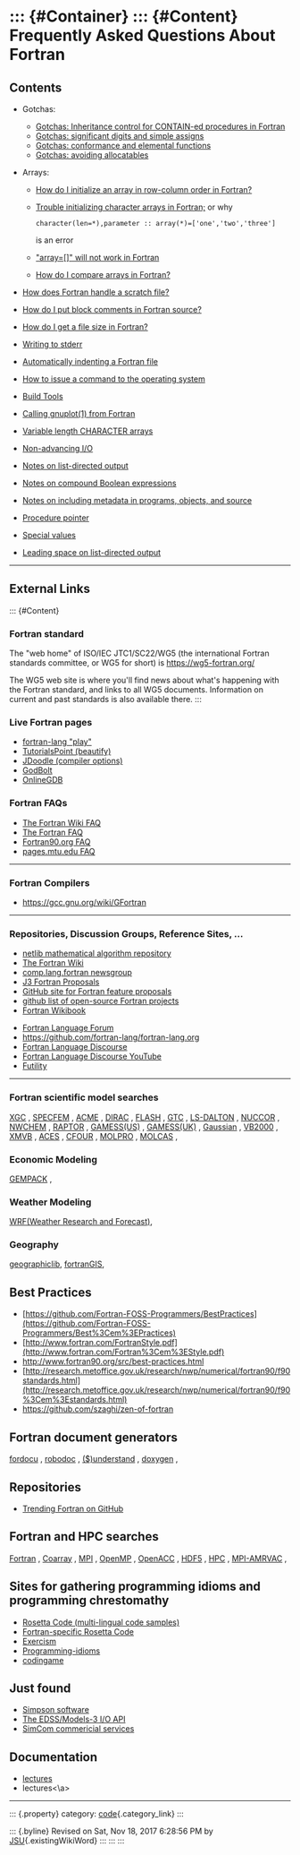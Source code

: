 ::: {#Container}
::: {#Content}
Frequently Asked Questions About Fortran
========================================

Contents
--------

-   Gotchas:
    -   [Gotchas: Inheritance control for CONTAIN-ed procedures in
        Fortran](faq/contained.md)
    -   [Gotchas: significant digits and simple
        assigns](faq/assign_precision.md)
    -   [Gotchas: conformance and elemental functions](faq/conform.md)
    -   [Gotchas: avoiding allocatables](faq/avoiding_allocatables.md)
-   Arrays:
    -   [How do I initialize an array in row-column order in
        Fortran?](faq/row-column.md)
    -   [Trouble initializing character arrays in
        Fortran;](faq/character_array_initialization.md) or why

            character(len=*),parameter :: array(*)=['one','two','three']

        is an error

    -   [\"array=\[\]\" will not work in Fortran](faq/zero_elements.md)
    -   [How do I compare arrays in Fortran?](faq/compare_arrays.md)

-   [How does Fortran handle a scratch file?](faq/scratch.md)
-   [How do I put block comments in Fortran source?](faq/comments.md)
-   [How do I get a file size in Fortran?](faq/file_size.md)
-   [Writing to stderr](faq/stderr.md)
-   [Automatically indenting a Fortran file](faq/indent.md)
-   [How to issue a command to the operating system](faq/system.md)
-   [Build Tools](faq/make.md)
-   [Calling gnuplot(1) from Fortran](faq/gnuplot.md)
-   [Variable length CHARACTER arrays](faq/difflength.md)
-   [Non-advancing I/O](faq/nonadvancing.md)
-   [Notes on list-directed output](faq/list_directed.md)
-   [Notes on compound Boolean expressions](faq/short-circuit.md)
-   [Notes on including metadata in programs, objects, and
    source](faq/metadata.md)
-   [Procedure pointer](faq/procedure_pointer.md)
-   [Special values](faq/special_values.md)
-   [Leading space on list-directed output](faq/leading_space.md)

------------------------------------------------------------------------

External Links
--------------

::: {#Content}
### Fortran standard

The \"web home\" of ISO/IEC JTC1/SC22/WG5 (the international Fortran
standards committee, or WG5 for short) is <https://wg5-fortran.org/>

The WG5 web site is where you\'ll find news about what\'s happening with
the Fortran standard, and links to all WG5 documents. Information on
current and past standards is also available there.
:::

### Live Fortran pages

-   [fortran-lang \"play\"](https://play.fortran-lang.org/)
-   [TutorialsPoint
    (beautify)](https://www.tutorialspoint.com/compile_fortran_online.php)
-   [JDoodle (compiler
    options)](https://www.jdoodle.com/execute-fortran-online/)
-   [GodBolt](https://godbolt.org/)
-   [OnlineGDB](https://www.onlinegdb.com/online_fortran_compiler)

### Fortran FAQs

-   [The Fortran Wiki FAQ](http://fortranwiki.org/fortran/show/FAQ)
-   [The Fortran FAQ](http://www.faqs.org/faqs/fortran-faq/)
-   [Fortran90.org FAQ](http://www.fortran90.org/src/faq.html)
-   [pages.mtu.edu
    FAQ](http://pages.mtu.edu/~shene/COURSES/cs201/FAQ/compile.html)

------------------------------------------------------------------------

### Fortran Compilers

-   <https://gcc.gnu.org/wiki/GFortran>

------------------------------------------------------------------------

### Repositories, Discussion Groups, Reference Sites, \...

-   [netlib mathematical algorithm repository](http://netlib.org)
-   [The Fortran Wiki](http://fortranwiki.org)
-   [comp.lang.fortran
    newsgroup](https://groups.google.com/forum/#!forum/comp.lang.fortran)
-   [J3 Fortran
    Proposals](https://github.com/j3-fortran/fortran_proposals)
-   [GitHub site for Fortran feature
    proposals](https://github.com/j3-fortran/fortran_proposals)
-   [github list of open-source Fortran
    projects](https://github.com/fortran-lang/stdlib/wiki/List-of-popular-open-source-Fortran-projects)
-   [Fortran Wikibook](http://en.wikibooks.org/wiki/Fortran)

<!-- -->

-   [Fortran Language Forum](https://fortran-lang.org/)
-   <https://github.com/fortran-lang/fortran-lang.org>
-   [Fortran Language Discourse](https://fortran-lang.discourse.group)
-   [Fortran Language Discourse
    YouTube](https://www.youtube.com/channel/UCTYRAlVmMCGGcrMkKxQLurw)
-   [Futility](https://github.com/CASL/Futility)

------------------------------------------------------------------------

### Fortran scientific model searches

[XGC](http://www.google.com/search?q=%22XGC%22%20Fortran%20code) ,
[SPECFEM](http://www.google.com/search?q=%22SPECFEM%22%20Fortran%20code)
, [ACME](http://www.google.com/search?q=%22ACME%22%20Fortran%20code) ,
[DIRAC](http://www.google.com/search?q=%22DIRAC%22%20Fortran%20code) ,
[FLASH](http://www.google.com/search?q=%22FLASH%22%20Fortran%20code) ,
[GTC](http://www.google.com/search?q=%22GTC%22%20Fortran%20code) ,
[LS-DALTON](http://www.google.com/search?q=%22LS-DALTON%22%20Fortran%20code)
, [NUCCOR](http://www.google.com/search?q=%22NUCCOR%22%20Fortran%20code)
, [NWCHEM](http://www.google.com/search?q=%22NWCHEM%22%20Fortran%20code)
, [RAPTOR](http://www.google.com/search?q=%22RAPTOR%22%20Fortran%20code)
,
[GAMESS(US)](http://www.google.com/search?q=%22GAMESS(US)%22%20Fortran%20code)
,
[GAMESS(UK)](http://www.google.com/search?q=%22GAMESS(UK)%22%20Fortran%20code)
,
[Gaussian](http://www.google.com/search?q=%22Gaussian%22%20Fortran%20code)
, [VB2000](http://www.google.com/search?q=%22VB2000%22%20Fortran%20code)
, [XMVB](http://www.google.com/search?q=%22XMVB%22%20Fortran%20code) ,
[ACES](http://www.google.com/search?q=%22ACES%22%20Fortran%20code) ,
[CFOUR](http://www.google.com/search?q=%22CFOUR%22%20Fortran%20code) ,
[MOLPRO](http://www.google.com/search?q=%22MOLPRO%22%20Fortran%20code) ,
[MOLCAS](http://www.google.com/search?q=%22MOLCAS%22%20Fortran%20code) ,

### Economic Modeling

[GEMPACK](http://www.google.com/search?q=%2GEMPACK%22%20Fortran%20code)
,

### Weather Modeling

[WRF(Weather Research and
Forecast)](http://www.google.com/search?q=%2WRF%22%20Fortran%20code),

### Geography

[geographiclib](http://www.google.com/search?q=%2geographiclib%22%20Fortran%20code),
[fortranGIS](http://www.google.com/search?q=%2fortranGIS%22%20Fortran%20code),

Best Practices
--------------

-   [https://github.com/Fortran-FOSS-Programmers/BestPractices](https://github.com/Fortran-FOSS-Programmers/Best%3Cem%3EPractices)
-   [http://www.fortran.com/FortranStyle.pdf](http://www.fortran.com/Fortran%3Cem%3EStyle.pdf)
-   <http://www.fortran90.org/src/best-practices.html>
-   [http://research.metoffice.gov.uk/research/nwp/numerical/fortran90/f90standards.html](http://research.metoffice.gov.uk/research/nwp/numerical/fortran90/f90%3Cem%3Estandards.html)
-   <https://github.com/szaghi/zen-of-fortran>

Fortran document generators
---------------------------

[fordocu](http://www.google.com/search?q=%22fordocu%22%20Fortran%20code)
,
[robodoc](http://www.google.com/search?q=%22robodoc%22%20Fortran%20code)
,
[(\$)understand](http://www.google.com/search?q=%22understand%22%20Fortran%20code)
,
[doxygen](http://www.google.com/search?q=%22doxygen%22%20Fortran%20code)
,

Repositories
------------

-   [Trending Fortran on
    GitHub](https://github.com/trending/fortran?since=monthly)

Fortran and HPC searches
------------------------

[Fortran](http://www.google.com/search?q=%22Fortran%22%20Fortran%20code)
,
[Coarray](http://www.google.com/search?q=%22Coarray%22%20Fortran%20code)
, [MPI](http://www.google.com/search?q=%22MPI%22%20Fortran%20code) ,
[OpenMP](http://www.google.com/search?q=%22OpenMP%22%20Fortran%20code) ,
[OpenACC](http://www.google.com/search?q=%22OpenACC%22%20Fortran%20code)
, [HDF5](http://www.google.com/search?q=%22HDF5%22%20Fortran%20code) ,
[HPC](http://www.google.com/search?q=%22HPC%22%20Fortran%20code) ,
[MPI-AMRVAC](http://www.google.com/search?q=%22MPI-AMRVC%22%20Fortran%20code)
,

Sites for gathering programming idioms and programming chrestomathy
-------------------------------------------------------------------

-   [Rosetta Code (multi-lingual code
    samples)](https://www.rosettacode.org)
-   [Fortran-specific Rosetta
    Code](http://rosettacode.org/wiki/Category:Fortran)
-   [Exercism](https://exercism.io/)
-   [Programming-idioms](https://www.programming-idioms.org/)
-   [codingame](https://www.codingame.com/start)

Just found
----------

-   [Simpson software](https://caps.gsfc.nasa.gov/simpson/software.html)
-   [The EDSS/Models-3 I/O
    API](https://www.cmascenter.org/ioapi/documentation/all_versions/html/index.html)
-   [SimCom commericial services](https://http://simconglobal.com)

Documentation
-------------

-   [lectures](http://www.archer.ac.uk/training/course-material/2018/02/oofortran-daresbury/Lectures/L05-ClassesAndVisibility.pd)
-   lectures\<\\a\>

------------------------------------------------------------------------

::: {.property}
category: [code](/fortran/list/code){.category_link}
:::

::: {.byline}
Revised on Sat, Nov 18, 2017 6:28:56 PM by
[JSU](JSU.xhtml){.existingWikiWord}
:::
:::
:::
